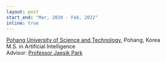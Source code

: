 ```yaml
---
layout: post
start_end: "Mar, 2020 - Feb, 2022"
inline: true
---
```


[Pohang University of Science and Technology](https://postech.ac.kr/eng/), Pohang, Korea \
M.S. in Artificial Intelligence \
Advisor: [Professor Jaesik Park](https://jaesik.info/)